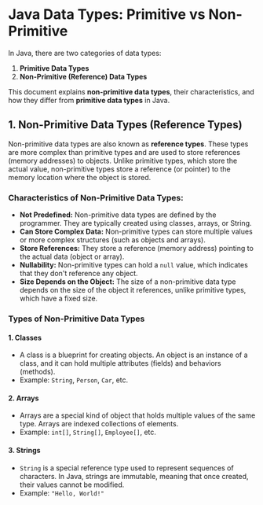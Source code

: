 # Java Data Types: Primitive vs Non-Primitive

In Java, there are two categories of data types:

1. **Primitive Data Types**
2. **Non-Primitive (Reference) Data Types**

This document explains **non-primitive data types**, their characteristics, and how they differ from **primitive data types** in Java.

## 1. Non-Primitive Data Types (Reference Types)

Non-primitive data types are also known as **reference types**. These types are more complex than primitive types and are used to store references (memory addresses) to objects. Unlike primitive types, which store the actual value, non-primitive types store a reference (or pointer) to the memory location where the object is stored.

### Characteristics of Non-Primitive Data Types:
- **Not Predefined:** Non-primitive data types are defined by the programmer. They are typically created using classes, arrays, or String.
- **Can Store Complex Data:** Non-primitive types can store multiple values or more complex structures (such as objects and arrays).
- **Store References:** They store a reference (memory address) pointing to the actual data (object or array).
- **Nullability:** Non-primitive types can hold a `null` value, which indicates that they don't reference any object.
- **Size Depends on the Object:** The size of a non-primitive data type depends on the size of the object it references, unlike primitive types, which have a fixed size.

### Types of Non-Primitive Data Types

#### 1. **Classes**
- A class is a blueprint for creating objects. An object is an instance of a class, and it can hold multiple attributes (fields) and behaviors (methods).
- Example: `String`, `Person`, `Car`, etc.

#### 2. **Arrays**
- Arrays are a special kind of object that holds multiple values of the same type. Arrays are indexed collections of elements.
- Example: `int[]`, `String[]`, `Employee[]`, etc.

#### 3. **Strings**
- `String` is a special reference type used to represent sequences of characters. In Java, strings are immutable, meaning that once created, their values cannot be modified.
- Example: `"Hello, World!"`